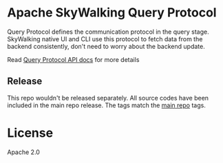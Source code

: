 # Apache SkyWalking Query Protocol
Query Protocol defines the communication protocol in the query stage.
SkyWalking native UI and CLI use this protocol to fetch data from the backend consistently, don't need to worry about the backend update.

Read [Query Protocol API docs](https://skywalking.apache.org/docs/main/latest/en/api/query-protocol/) for more details

## Release
This repo wouldn't be released separately. All source codes have been included in the main repo release. The tags match the [main repo](https://github.com/apache/skywalking) tags.

# License
Apache 2.0
